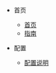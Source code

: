 <!-- docs/_sidebar.md -->
* 首页
	* [首页](readme "首页")
	* [指南](guide "很厉害的导航页面")

* 配置
	* [配置说明](config/config)
